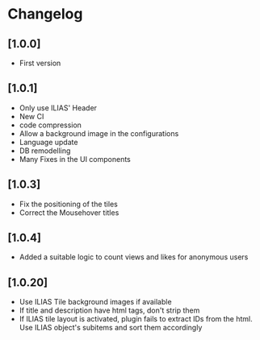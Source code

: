 # Changelog

## [1.0.0]
- First version

## [1.0.1]  
- Only use ILIAS' Header  
- New CI  
- code compression  
- Allow a background image in the configurations  
- Language update  
- DB remodelling  
- Many Fixes in the UI components

## [1.0.3] 
- Fix the positioning of the tiles 
- Correct the Mousehover titles

## [1.0.4]
- Added a suitable logic to count views and likes for anonymous users
## [1.0.20]  
- Use ILIAS Tile background images if available
- If title and description have html tags, don't strip them
- If ILIAS tile layout is activated, plugin  fails to extract IDs from the html. Use ILIAS object's subitems and sort them accordingly
